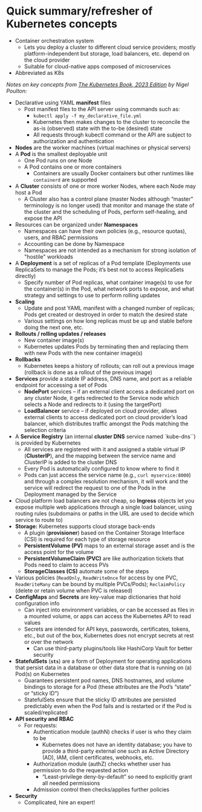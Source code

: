 # Quick summary/refresher of Kubernetes concepts

* Container orchestration system
  * Lets you deploy a cluster to different cloud service providers; mostly platform-independent but storage, load balancers, etc. depend on the cloud provider
  * Suitable for cloud-native apps composed of microservices
* Abbreviated as K8s

*Notes on key concepts from [The Kubernetes Book, 2023 Edition](https://www.amazon.com/Kubernetes-Book-Nigel-Poulton/dp/1916585000) by Nigel Poulton:*

* Declarative using YAML **manifest** files
  * Post manifest files to the API server using commands such as:
    * `kubectl apply -f my_declarative_file.yml`
    * Kubernetes then makes changes to the cluster to reconcile the as-is (observed) state with the to-be (desired) state
    * All requests through kubectl command or the API are subject to authorization and authentication
* **Nodes** are the worker machines (virtual machines or physical servers)
* A **Pod** is the smallest deployable unit
  * One Pod runs on one Node
  * A Pod contains one or more containers
    * Containers are usually Docker containers but other runtimes like `containerd` are supported
* A **Cluster** consists of one or more worker Nodes, where each Node may host a Pod
  * A Cluster also has a control plane (master Nodes although “master” terminology is no longer used) that monitor and manage the state of the cluster and the scheduling of Pods, perform self-healing, and expose the API
* Resources can be organized under **Namespaces**
  * Namespaces can have their own policies (e.g., resource quotas), users, and RBAC permissions
  * Accounting can be done by Namespace
  * Namespaces are not intended as a mechanism for strong isolation of "hostile" workloads
* A **Deployment** is a set of replicas of a Pod template (Deployments use ReplicaSets to manage the Pods; it’s best not to access ReplicaSets directly)
  * Specify number of Pod replicas, what container image(s) to use for the container(s) in the Pod, what network ports to expose, and what strategy and settings to use to perform rolling updates
* **Scaling**
  * Update and post YAML manifest with a changed number of replicas; Pods get created or destroyed in order to match the desired state
  * Various settings on how long replicas must be up and stable before doing the next one, etc.
* **Rollouts / rolling updates / releases**
  * New container image(s)
  * Kubernetes updates Pods by terminating then and replacing them with new Pods with the new container image(s)
* **Rollbacks**
  * Kubernetes keeps a history of rollouts; can roll out a previous image (rollback is done as a rollout of the previous image)
* **Services** provide a stable IP address, DNS name, and port as a reliable endpoint for accessing a set of Pods
  * **NodePort** services – if an external client access a dedicated port on any cluster Node, it gets redirected to the Service node which selects a Node and redirects to it (using the targetPort)
  * **LoadBalancer** service – if deployed on cloud provider, allows external clients to access dedicated port on cloud provider’s load balancer, which distributes traffic amongst the Pods matching the selection criteria
* A **Service Registry** (an internal **cluster DNS** service named `kube-dns``) is provided by Kubernetes
  * All services are registered with it and assigned a stable virtual IP (**ClusterIP**), and the mapping between the service name and ClusterIP is added to the cluster DNS
  * Every Pod is automatically configured to know where to find it
  * Pods can just access the service name (e.g., `curl myservice:8000`)  and through a complex resolution mechanism, it will work and the service will redirect the request to one of the Pods in the Deployment managed by the Service
* Cloud platform load balancers are not cheap, so **Ingress** objects let you expose multiple web applications through a single load balancer, using routing rules (subdomains or paths in the URL are used to decide which service to route to)
* **Storage:** Kubernetes supports cloud storage back-ends
  * A plugin (**provisioner**) based on the Container Storage Interface (CSI) is required for each type of storage resource
  * **PersistentVolume (PV)** maps to an external storage asset and is the access point for the volume
  * **PersistentVolumeClaim (PVC)** are like authorization tickets that Pods need to claim to access PVs
  * **StorageClasses (CS)** automate some of the steps
* Various policies (`ReadOnly`, `ReadWriteOnce` for access by one PVC, `ReadWriteMany` can be bound by multiple PVCs/Pods); `ReclaimPolicy` (delete or retain volume when PVC is released)
* **ConfigMaps** and **Secrets** are key-value map dictionaries that hold configuration info
  * Can inject into environment variables, or can be accessed as files in a mounted volume, or apps can access the Kubernetes API to read values
  * Secrets are intended for API keys, passwords, certificates, tokens, etc., but out of the box, Kubernetes does not encrypt secrets at rest or over the network
    * Can use third-party plugins/tools like HashiCorp Vault for better security
* **StatefulSets** (**`sts`**) are a form of Deployment for operating applications that persist data in a database or other data store that is running on (a) Pod(s) on Kubernetes
  * Guarantees persistent pod names, DNS hostnames, and volume bindings to storage for a Pod (these attributes are the Pod’s “state” or “sticky ID”)
  * StatefulSets ensure that the sticky ID attributes are persisted predictably even when the Pod fails and is restarted or if the Pod is scaled/replicated
* **API security and RBAC**
  * For requests:
    * Authentication module (authN) checks if user is who they claim to be
      * Kubernetes does not have an identity database; you have to provide a third-party external one such as Active Directory (AD), IAM, client certificates, webhooks, etc.
    * Authorization module (authZ) checks whether user has permission to do the requested action
      * “Least-privilege deny-by-default” so need to explicitly grant all needed permissions
    * Admission control then checks/applies further policies
* **Security**
  * Complicated, hire an expert!
